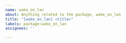 ```yaml
---
name: wake_on_lan
about: Anything related to the package, wake_on_lan
title: "[wake_on_lan] <title>"
labels: package:wake_on_lan
assignees: ''

---
```



